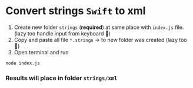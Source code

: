 # Convert strings `Swift` to xml

1. Create new folder `strings` (**required**)
at same place with `index.js` file. (lazy too handle input from keyboard 🫠)
2. Copy and paste all file `*.strings` -> to new folder was created (lazy too 🐒)
3. Open terminal and run 
```
node index.js
``` 
### Results will place in folder `strings/xml`
